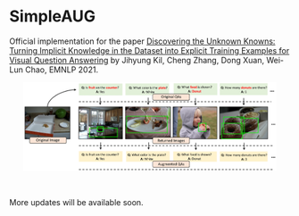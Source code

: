 # SimpleAUG

Official implementation for the paper [Discovering the Unknown Knowns:
Turning Implicit Knowledge in the Dataset into Explicit Training Examples for Visual Question Answering](https://) by Jihyung Kil, Cheng Zhang, Dong Xuan, Wei-Lun Chao, EMNLP 2021.

<p align="center">
  <img src="./figs/fig_2.png" width="90%" height="5%"></center>
</p>
<br/>

More updates will be available soon.
